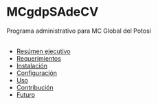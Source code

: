 # MCgdpSAdeCV
Programa administrativo para MC Global del Potosí</br>
</br>
* <a href="https://github.com/mfbc364/MCGlobalDelPotosi/wiki/Resúmen-ejecutivo">Resúmen ejecutivo</a>
* <a href="https://github.com/mfbc364/MCGlobalDelPotosi/wiki/Requerimientos">Requerimientos</a>
* <a href="https://github.com/mfbc364/MCGlobalDelPotosi/wiki/Instalación">Instalación</a>
* <a href="https://github.com/mfbc364/MCGlobalDelPotosi/wiki/Configuración">Configuración</a>
* <a href="https://github.com/mfbc364/MCGlobalDelPotosi/wiki/Uso">Uso</a>
* <a href="https://github.com/mfbc364/MCGlobalDelPotosi/wiki/Contribución">Contribución</a>
* <a href="https://github.com/mfbc364/MCGlobalDelPotosi/wiki/Futuro">Futuro</a>
